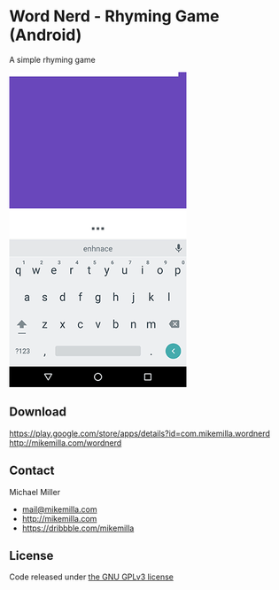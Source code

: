 # Word Nerd - Rhyming Game (Android)

A simple rhyming game


![alt tag](https://raw.githubusercontent.com/mikemilla/wordnerd-android/master/screenshot.gif)


## Download

https://play.google.com/store/apps/details?id=com.mikemilla.wordnerd
http://mikemilla.com/wordnerd

## Contact

Michael Miller

- mail@mikemilla.com
- http://mikemilla.com
- https://dribbble.com/mikemilla

## License

Code released under [the GNU GPLv3 license](http://choosealicense.com/licenses/gpl-3.0/)
